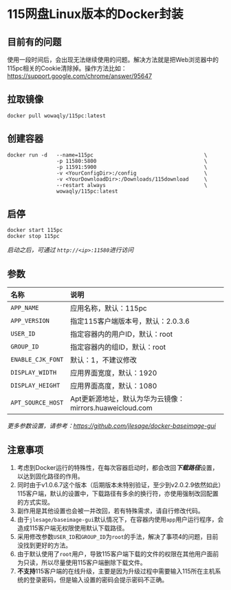 # 115网盘Linux版本的Docker封装

## 目前有的问题

使用一段时间后，会出现无法继续使用的问题。解决方法就是把Web浏览器中的115pc相关的Cookie清除掉。操作方法比如：https://support.google.com/chrome/answer/95647


## 拉取镜像

```shell
docker pull wowaqly/115pc:latest
```


## 创建容器

```shell
docker run -d   --name=115pc                                    \
                -p 11580:5800                                   \
                -p 11591:5900                                   \
                -v <YourConfigDir>:/config                      \
                -v <YourDownloadDir>:/Downloads/115download     \
                --restart always                                \
                wowaqly/115pc:latest
```


## 启停

```shell
docker start 115pc
docker stop 115pc
```

*启动之后，可通过 `http://<ip>:11580`进行访问*


## 参数

|名称               |说明                                                   |
|:-                 |:-                                                     |
|`APP_NAME`         |应用名称，默认：115pc                                  |
|`APP_VERSION`      |指定115客户端版本号，默认：2.0.3.6                     |
|`USER_ID`          |指定容器内的用户ID，默认：root                         |
|`GROUP_ID`         |指定容器内的组ID，默认：root                           |
|`ENABLE_CJK_FONT`  |默认：1，不建议修改                                    |
|`DISPLAY_WIDTH`    |应用界面宽度，默认：1920                               |
|`DISPLAY_HEIGHT`   |应用界面高度，默认：1080                               |
|`APT_SOURCE_HOST`  |Apt更新源地址，默认为华为云镜像：mirrors.huaweicloud.com   |

*更多参数设置，请参考：<https://github.com/jlesage/docker-baseimage-gui>*


## 注意事项

1. 考虑到Docker运行的特殊性，在每次容器启动时，都会改回***下载路径***设置，以达到固化路径的作用。
2. 同时由于v1.0.6.7这个版本（后期版本未特别验证，至少到v2.0.2.9依然如此）115客户端，默认的设置中，下载路径有多余的换行符，亦使用强制改回配置的方式实现。
3. 副作用是其他设置也会被一并改回，若有特殊需求，请自行修改代码。
4. 由于`jlesage/baseimage-gui`默认情况下，在容器内使用`app`用户运行程序，会造成115客户端无权限使用默认下载路径。
5. 采用修改参数`USER_ID`和`GROUP_ID`为`root`的手法，解决了事项4的问题，目前没找到更好的方法。
6. 由于默认使用了`root`用户，导致115客户端下载的文件的权限在其他用户面前为只读，所以尽量使用115客户端删除下载文件。
7. **不支持**115客户端的在线升级，主要是因为升级过程中需要输入115所在主机系统的登录密码，但是输入设置的密码会提示密码不正确。

